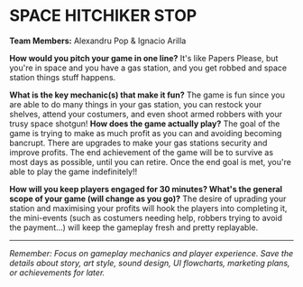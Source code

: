 # SPACE HITCHIKER STOP

**Team Members:** Alexandru Pop & Ignacio Arilla

**How would you pitch your game in one line?**
It's like Papers Please, but you're in space and you have a gas station, and you get robbed and space station things stuff happens. 

**What is the key mechanic(s) that make it fun?**
The game is fun since you are able to do many things in your gas station, you can restock your shelves, attend your costumers, and even shoot armed robbers with your trusy space shotgun!
**How does the game actually play?**
The goal of the game is trying to make as much profit as you can and avoiding becoming bancrupt. There are upgrades to make your gas stations security and improve profits.
The end achievement of the game will be to survive as most days as possible, until you can retire. Once the end goal is met, you're able to play the game indefinitely!!

**How will you keep players engaged for 30 minutes? What's the general scope of your game (will change as you go)?**
The desire of uprading your station and maximising your profits will hook the players into completing it, the mini-events (such as costumers needing help, robbers trying to avoid the payment...) will keep the gameplay fresh and pretty replayable.

---
*Remember: Focus on gameplay mechanics and player experience. Save the details about story, art style, sound design, UI flowcharts, marketing plans, or achievements for later.*
